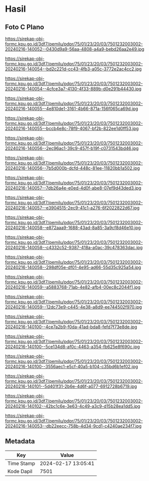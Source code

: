 # Hasil

## Foto C Plano

https://sirekap-obj-formc.kpu.go.id/3df7/pemilu/pdpr/75/01/23/20/03/7501232003002-20240216-140052--0430d9a9-56aa-4808-a4a9-bebd26aa2e49.jpg

https://sirekap-obj-formc.kpu.go.id/3df7/pemilu/pdpr/75/01/23/20/03/7501232003002-20240216-140054--bd2c221d-cc43-4fb3-a05c-3772e2ac4cc2.jpg

https://sirekap-obj-formc.kpu.go.id/3df7/pemilu/pdpr/75/01/23/20/03/7501232003002-20240216-140054--4cfce3a7-4130-4f33-889b-d0e291b44430.jpg

https://sirekap-obj-formc.kpu.go.id/3df7/pemilu/pdpr/75/01/23/20/03/7501232003002-20240216-140055--4e810de1-3161-4b66-871a-156f065ca69d.jpg

https://sirekap-obj-formc.kpu.go.id/3df7/pemilu/pdpr/75/01/23/20/03/7501232003002-20240216-140055--bccb4e8c-78f9-4067-bf2b-822ee1d0ff53.jpg

https://sirekap-obj-formc.kpu.go.id/3df7/pemilu/pdpr/75/01/23/20/03/7501232003002-20240216-140056--2ec96ac1-39c9-457f-b19f-c0731543bd46.jpg

https://sirekap-obj-formc.kpu.go.id/3df7/pemilu/pdpr/75/01/23/20/03/7501232003002-20240216-140056--7b5d000b-dcfd-448c-81ee-11820bb1a502.jpg

https://sirekap-obj-formc.kpu.go.id/3df7/pemilu/pdpr/75/01/23/20/03/7501232003002-20240216-140057--7db26a4e-e0ed-4d0f-abe8-07ef9d43ded3.jpg

https://sirekap-obj-formc.kpu.go.id/3df7/pemilu/pdpr/75/01/23/20/03/7501232003002-20240216-140057--e3904515-2ec9-41c1-a276-6f2022822d67.jpg

https://sirekap-obj-formc.kpu.go.id/3df7/pemilu/pdpr/75/01/23/20/03/7501232003002-20240216-140058--e872aaa9-1688-43ad-8a85-3a9cf8d46e10.jpg

https://sirekap-obj-formc.kpu.go.id/3df7/pemilu/pdpr/75/01/23/20/03/7501232003002-20240216-140058--c4332c52-9387-418a-a0ac-39c478363dac.jpg

https://sirekap-obj-formc.kpu.go.id/3df7/pemilu/pdpr/75/01/23/20/03/7501232003002-20240216-140058--298df05e-df01-4e95-ad66-55d35c925a54.jpg

https://sirekap-obj-formc.kpu.go.id/3df7/pemilu/pdpr/75/01/23/20/03/7501232003002-20240216-140059--a5883768-71ab-4e82-afb4-00ec8c2044f1.jpg

https://sirekap-obj-formc.kpu.go.id/3df7/pemilu/pdpr/75/01/23/20/03/7501232003002-20240216-140059--12dc73e9-c445-4e38-a8d9-ee744502f970.jpg

https://sirekap-obj-formc.kpu.go.id/3df7/pemilu/pdpr/75/01/23/20/03/7501232003002-20240216-140100--4ce7a2b9-f0da-41ad-bda8-fefd7f73e8de.jpg

https://sirekap-obj-formc.kpu.go.id/3df7/pemilu/pdpr/75/01/23/20/03/7501232003002-20240216-140100--5ce134d8-af0c-4463-a354-fb625e8f690c.jpg

https://sirekap-obj-formc.kpu.go.id/3df7/pemilu/pdpr/75/01/23/20/03/7501232003002-20240216-140100--3556aec1-e5cf-40a5-b104-c35bd6b1ef02.jpg

https://sirekap-obj-formc.kpu.go.id/3df7/pemilu/pdpr/75/01/23/20/03/7501232003002-20240216-140101--5d401f31-2b6e-4d6f-a077-6912728b6719.jpg

https://sirekap-obj-formc.kpu.go.id/3df7/pemilu/pdpr/75/01/23/20/03/7501232003002-20240216-140102--42bc1c6e-3e63-4c49-a3c9-d15b28ea1dd5.jpg

https://sirekap-obj-formc.kpu.go.id/3df7/pemilu/pdpr/75/01/23/20/03/7501232003002-20240216-140053--db22eecc-758b-4d34-9cd1-c4240ae234f7.jpg


## Metadata

| Key        | Value               |
| ---------- | ------------------- |
| Time Stamp | 2024-02-17 13:05:41 |
| Kode Dapil | 7501                |



